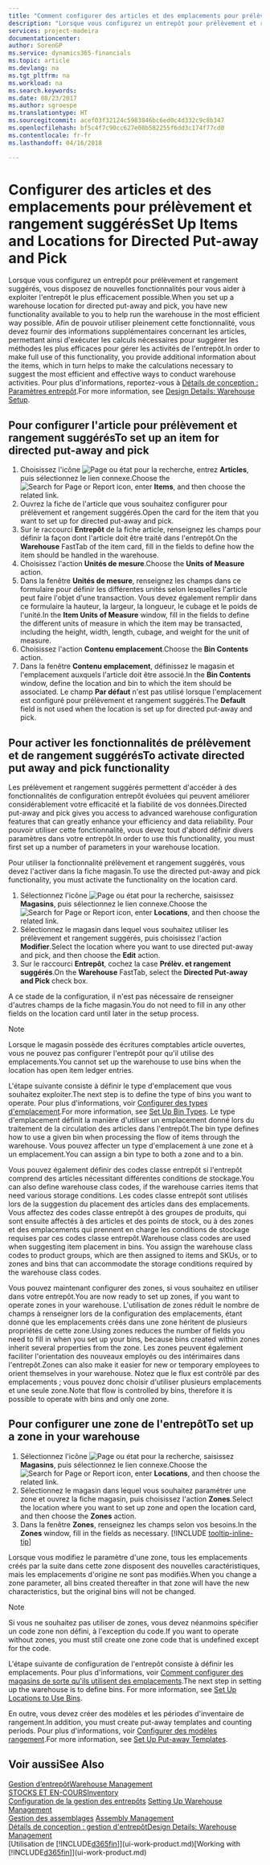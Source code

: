 ```yaml
---
title: "Comment configurer des articles et des emplacements pour prélèvement et rangement suggérés | Microsoft Docs"
description: "Lorsque vous configurez un entrepôt pour prélèvement et rangement suggérés, vous disposez de nouvelles fonctionnalités pour vous aider à exploiter l'entrepôt le plus efficacement possible."
services: project-madeira
documentationcenter: 
author: SorenGP
ms.service: dynamics365-financials
ms.topic: article
ms.devlang: na
ms.tgt_pltfrm: na
ms.workload: na
ms.search.keywords: 
ms.date: 08/23/2017
ms.author: sgroespe
ms.translationtype: HT
ms.sourcegitcommit: acef03f32124c5983846bc6ed0c4d332c9c8b347
ms.openlocfilehash: bf5c4f7c90cc627e08b582255f6dd3c174f77cd0
ms.contentlocale: fr-fr
ms.lasthandoff: 04/16/2018

---
```

# <a name="set-up-items-and-locations-for-directed-put-away-and-pick"></a><span data-ttu-id="dec43-103">Configurer des articles et des emplacements pour prélèvement et rangement suggérés</span><span class="sxs-lookup"><span data-stu-id="dec43-103">Set Up Items and Locations for Directed Put-away and Pick</span></span>
<span data-ttu-id="dec43-104">Lorsque vous configurez un entrepôt pour prélèvement et rangement suggérés, vous disposez de nouvelles fonctionnalités pour vous aider à exploiter l'entrepôt le plus efficacement possible.</span><span class="sxs-lookup"><span data-stu-id="dec43-104">When you set up a warehouse location for directed put-away and pick, you have new functionality available to you to help run the warehouse in the most efficient way possible.</span></span> <span data-ttu-id="dec43-105">Afin de pouvoir utiliser pleinement cette fonctionnalité, vous devez fournir des informations supplémentaires concernant les articles, permettant ainsi d'exécuter les calculs nécessaires pour suggérer les méthodes les plus efficaces pour gérer les activités de l'entrepôt.</span><span class="sxs-lookup"><span data-stu-id="dec43-105">In order to make full use of this functionality, you provide additional information about the items, which in turn helps to make the calculations necessary to suggest the most efficient and effective ways to conduct warehouse activities.</span></span> <span data-ttu-id="dec43-106">Pour plus d'informations, reportez-vous à [Détails de conception : Paramètres entrepôt](design-details-warehouse-setup.md).</span><span class="sxs-lookup"><span data-stu-id="dec43-106">For more information, see [Design Details: Warehouse Setup](design-details-warehouse-setup.md).</span></span>

## <a name="to-set-up-an-item-for-directed-put-away-and-pick"></a><span data-ttu-id="dec43-107">Pour configurer l'article pour prélèvement et rangement suggérés</span><span class="sxs-lookup"><span data-stu-id="dec43-107">To set up an item for directed put-away and pick</span></span>  
1.  <span data-ttu-id="dec43-108">Choisissez l'icône ![Page ou état pour la recherche](media/ui-search/search_small.png "Page ou état pour la recherche"), entrez **Articles**, puis sélectionnez le lien connexe.</span><span class="sxs-lookup"><span data-stu-id="dec43-108">Choose the ![Search for Page or Report](media/ui-search/search_small.png "Search for Page or Report icon") icon, enter **Items**, and then choose the related link.</span></span>  
2.  <span data-ttu-id="dec43-109">Ouvrez la fiche de l'article que vous souhaitez configurer pour prélèvement et rangement suggérés.</span><span class="sxs-lookup"><span data-stu-id="dec43-109">Open the card for the item that you want to set up for directed put-away and pick.</span></span>
3. <span data-ttu-id="dec43-110">Sur le raccourci **Entrepôt** de la fiche article, renseignez les champs pour définir la façon dont l'article doit être traité dans l'entrepôt.</span><span class="sxs-lookup"><span data-stu-id="dec43-110">On the **Warehouse** FastTab of the item card, fill in the fields to define how the item should be handled in the warehouse.</span></span>  
4.  <span data-ttu-id="dec43-111">Choisissez l'action **Unités de mesure**.</span><span class="sxs-lookup"><span data-stu-id="dec43-111">Choose the **Units of Measure** action.</span></span>
5. <span data-ttu-id="dec43-112">Dans la fenêtre **Unités de mesure**, renseignez les champs dans ce formulaire pour définir les différentes unités selon lesquelles l'article peut faire l'objet d'une transaction. Vous devez également remplir dans ce formulaire la hauteur, la largeur, la longueur, le cubage et le poids de l'unité.</span><span class="sxs-lookup"><span data-stu-id="dec43-112">In the **Item Units of Measure** window, fill in the fields to define the different units of measure in which the item may be transacted, including the height, width, length, cubage, and weight for the unit of measure.</span></span>
6. <span data-ttu-id="dec43-113">Choisissez l'action **Contenu emplacement**.</span><span class="sxs-lookup"><span data-stu-id="dec43-113">Choose the **Bin Contents** action.</span></span>
7. <span data-ttu-id="dec43-114">Dans la fenêtre **Contenu emplacement**, définissez le magasin et l'emplacement auxquels l'article doit être associé.</span><span class="sxs-lookup"><span data-stu-id="dec43-114">In the **Bin Contents** window, define the location and bin to which the item should be associated.</span></span> <span data-ttu-id="dec43-115">Le champ **Par défaut** n'est pas utilisé lorsque l'emplacement est configuré pour prélèvement et rangement suggérés.</span><span class="sxs-lookup"><span data-stu-id="dec43-115">The **Default** field is not used when the location is set up for directed put-away and pick.</span></span>  

## <a name="to-activate-directed-put-away-and-pick-functionality"></a><span data-ttu-id="dec43-116">Pour activer les fonctionnalités de prélèvement et de rangement suggérés</span><span class="sxs-lookup"><span data-stu-id="dec43-116">To activate directed put away and pick functionality</span></span>  
<span data-ttu-id="dec43-117">Les prélèvement et rangement suggérés permettent d'accéder à des fonctionnalités de configuration entrepôt évoluées qui peuvent améliorer considérablement votre efficacité et la fiabilité de vos données.</span><span class="sxs-lookup"><span data-stu-id="dec43-117">Directed put-away and pick gives you access to advanced warehouse configuration features that can greatly enhance your efficiency and data reliability.</span></span> <span data-ttu-id="dec43-118">Pour pouvoir utiliser cette fonctionnalité, vous devez tout d'abord définir divers paramètres dans votre entrepôt.</span><span class="sxs-lookup"><span data-stu-id="dec43-118">In order to use this functionality, you must first set up a number of parameters in your warehouse location.</span></span>  

<span data-ttu-id="dec43-119">Pour utiliser la fonctionnalité prélèvement et rangement suggérés, vous devez l'activer dans la fiche magasin.</span><span class="sxs-lookup"><span data-stu-id="dec43-119">To use the directed put-away and pick functionality, you must activate the functionality on the location card.</span></span>    
1.  <span data-ttu-id="dec43-120">Sélectionnez l'icône ![Page ou état pour la recherche](media/ui-search/search_small.png "Page ou état pour la recherche"), saisissez **Magasins**, puis sélectionnez le lien connexe.</span><span class="sxs-lookup"><span data-stu-id="dec43-120">Choose the ![Search for Page or Report](media/ui-search/search_small.png "Search for Page or Report icon") icon, enter **Locations**, and then choose the related link.</span></span>  
2.  <span data-ttu-id="dec43-121">Sélectionnez le magasin dans lequel vous souhaitez utiliser les prélèvement et rangement suggérés, puis choisissez l'action **Modifier**.</span><span class="sxs-lookup"><span data-stu-id="dec43-121">Select the location where you want to use directed put-away and pick, and then choose the **Edit** action.</span></span>  
3.  <span data-ttu-id="dec43-122">Sur le raccourci **Entrepôt**, cochez la case **Prélèv. et rangement suggérés**.</span><span class="sxs-lookup"><span data-stu-id="dec43-122">On the **Warehouse** FastTab, select the **Directed Put-away and Pick** check box.</span></span>  

<span data-ttu-id="dec43-123">A ce stade de la configuration, il n'est pas nécessaire de renseigner d'autres champs de la fiche magasin.</span><span class="sxs-lookup"><span data-stu-id="dec43-123">You do not need to fill in any other fields on the location card until later in the setup process.</span></span>  

> [!NOTE]  
>  <span data-ttu-id="dec43-124">Lorsque le magasin possède des écritures comptables article ouvertes, vous ne pouvez pas configurer l'entrepôt pour qu'il utilise des emplacements.</span><span class="sxs-lookup"><span data-stu-id="dec43-124">You cannot set up the warehouse to use bins when the location has open item ledger entries.</span></span>  

<span data-ttu-id="dec43-125">L'étape suivante consiste à définir le type d'emplacement que vous souhaitez exploiter.</span><span class="sxs-lookup"><span data-stu-id="dec43-125">The next step is to define the type of bins you want to operate.</span></span> <span data-ttu-id="dec43-126">Pour plus d'informations, voir [Configurer des types d'emplacement](warehouse-how-to-set-up-bin-types.md).</span><span class="sxs-lookup"><span data-stu-id="dec43-126">For more information, see [Set Up Bin Types](warehouse-how-to-set-up-bin-types.md).</span></span> <span data-ttu-id="dec43-127">Le type d'emplacement définit la manière d'utiliser un emplacement donné lors du traitement de la circulation des articles dans l'entrepôt.</span><span class="sxs-lookup"><span data-stu-id="dec43-127">The bin type defines how to use a given bin when processing the flow of items through the warehouse.</span></span> <span data-ttu-id="dec43-128">Vous pouvez affecter un type d'emplacement à une zone et à un emplacement.</span><span class="sxs-lookup"><span data-stu-id="dec43-128">You can assign a bin type to both a zone and to a bin.</span></span>  

<span data-ttu-id="dec43-129">Vous pouvez également définir des codes classe entrepôt si l'entrepôt comprend des articles nécessitant différentes conditions de stockage.</span><span class="sxs-lookup"><span data-stu-id="dec43-129">You can also define warehouse class codes, if the warehouse carries items that need various storage conditions.</span></span> <span data-ttu-id="dec43-130">Les codes classe entrepôt sont utilisés lors de la suggestion du placement des articles dans des emplacements. Vous affectez des codes classe entrepôt à des groupes de produits, qui sont ensuite affectés à des articles et des points de stock, ou à des zones et des emplacements qui prennent en charge les conditions de stockage requises par ces codes classe entrepôt.</span><span class="sxs-lookup"><span data-stu-id="dec43-130">Warehouse class codes are used when suggesting item placement in bins. You assign the warehouse class codes to product groups, which are then assigned to items and SKUs, or to zones and bins that can accommodate the storage conditions required by the warehouse class codes.</span></span>  

<span data-ttu-id="dec43-131">Vous pouvez maintenant configurer des zones, si vous souhaitez en utiliser dans votre entrepôt.</span><span class="sxs-lookup"><span data-stu-id="dec43-131">You are now ready to set up zones, if you want to operate zones in your warehouse.</span></span> <span data-ttu-id="dec43-132">L'utilisation de zones réduit le nombre de champs à renseigner lors de la configuration des emplacements, étant donné que les emplacements créés dans une zone héritent de plusieurs propriétés de cette zone.</span><span class="sxs-lookup"><span data-stu-id="dec43-132">Using zones reduces the number of fields you need to fill in when you set up your bins, because bins created within zones inherit several properties from the zone.</span></span> <span data-ttu-id="dec43-133">Les zones peuvent également faciliter l'orientation des nouveaux employés ou des intérimaires dans l'entrepôt.</span><span class="sxs-lookup"><span data-stu-id="dec43-133">Zones can also make it easier for new or temporary employees to orient themselves in your warehouse.</span></span> <span data-ttu-id="dec43-134">Notez que le flux est contrôlé par des emplacements ; vous pouvez donc choisir d'utiliser plusieurs emplacements et une seule zone.</span><span class="sxs-lookup"><span data-stu-id="dec43-134">Note that flow is controlled by bins, therefore it is possible to operate with bins and only one zone.</span></span>  

## <a name="to-set-up-a-zone-in-your-warehouse"></a><span data-ttu-id="dec43-135">Pour configurer une zone de l'entrepôt</span><span class="sxs-lookup"><span data-stu-id="dec43-135">To set up a zone in your warehouse</span></span>  
1. <span data-ttu-id="dec43-136">Sélectionnez l'icône ![Page ou état pour la recherche](media/ui-search/search_small.png "Page ou état pour la recherche"), saisissez **Magasins**, puis sélectionnez le lien connexe.</span><span class="sxs-lookup"><span data-stu-id="dec43-136">Choose the ![Search for Page or Report](media/ui-search/search_small.png "Search for Page or Report icon") icon, enter **Locations**, and then choose the related link.</span></span>  
2. <span data-ttu-id="dec43-137">Sélectionnez le magasin dans lequel vous souhaitez paramétrer une zone et ouvrez la fiche magasin, puis choisissez l'action **Zones**.</span><span class="sxs-lookup"><span data-stu-id="dec43-137">Select the location where you want to set up zone and open the location card, and then choose the **Zones** action.</span></span>  
3. <span data-ttu-id="dec43-138">Dans la fenêtre **Zones**, renseignez les champs selon vos besoins.</span><span class="sxs-lookup"><span data-stu-id="dec43-138">In the **Zones** window, fill in the fields as necessary.</span></span> [!INCLUDE [tooltip-inline-tip](includes/tooltip-inline-tip_md.md)]  

<span data-ttu-id="dec43-139">Lorsque vous modifiez le paramètre d'une zone, tous les emplacements créés par la suite dans cette zone disposent des nouvelles caractéristiques, mais les emplacements d'origine ne sont pas modifiés.</span><span class="sxs-lookup"><span data-stu-id="dec43-139">When you change a zone parameter, all bins created thereafter in that zone will have the new characteristics, but the original bins will not be changed.</span></span>  

> [!NOTE]  
>  <span data-ttu-id="dec43-140">Si vous ne souhaitez pas utiliser de zones, vous devez néanmoins spécifier un code zone non défini, à l'exception du code.</span><span class="sxs-lookup"><span data-stu-id="dec43-140">If you want to operate without zones, you must still create one zone code that is undefined except for the code.</span></span>  

<span data-ttu-id="dec43-141">L'étape suivante de configuration de l'entrepôt consiste à définir les emplacements. Pour plus d'informations, voir [Comment configurer des magasins de sorte qu'ils utilisent des emplacements](warehouse-how-to-set-up-locations-to-use-bins.md).</span><span class="sxs-lookup"><span data-stu-id="dec43-141">The next step in setting up the warehouse is to define bins. For more information, see [Set Up Locations to Use Bins](warehouse-how-to-set-up-locations-to-use-bins.md).</span></span>  

<span data-ttu-id="dec43-142">En outre, vous devez créer des modèles et les périodes d'inventaire de rangement.</span><span class="sxs-lookup"><span data-stu-id="dec43-142">In addition, you must create put-away templates and counting periods.</span></span> <span data-ttu-id="dec43-143">Pour plus d'informations, voir [Configurer des modèles rangement](warehouse-how-to-set-up-put-away-templates.md).</span><span class="sxs-lookup"><span data-stu-id="dec43-143">For more information, see [Set Up Put-away Templates](warehouse-how-to-set-up-put-away-templates.md).</span></span>  

## <a name="see-also"></a><span data-ttu-id="dec43-144">Voir aussi</span><span class="sxs-lookup"><span data-stu-id="dec43-144">See Also</span></span>  
[<span data-ttu-id="dec43-145">Gestion d’entrepôt</span><span class="sxs-lookup"><span data-stu-id="dec43-145">Warehouse Management</span></span>](warehouse-manage-warehouse.md)  
[<span data-ttu-id="dec43-146">STOCKS ET EN-COURS</span><span class="sxs-lookup"><span data-stu-id="dec43-146">Inventory</span></span>](inventory-manage-inventory.md)  
<span data-ttu-id="dec43-147">[Configuration de la gestion des entrepôts](warehouse-setup-warehouse.md)   </span><span class="sxs-lookup"><span data-stu-id="dec43-147">[Setting Up Warehouse Management](warehouse-setup-warehouse.md)   </span></span>  
<span data-ttu-id="dec43-148">[Gestion des assemblages](assembly-assemble-items.md)  </span><span class="sxs-lookup"><span data-stu-id="dec43-148">[Assembly Management](assembly-assemble-items.md)  </span></span>  
[<span data-ttu-id="dec43-149">Détails de conception : gestion d'entrepôt</span><span class="sxs-lookup"><span data-stu-id="dec43-149">Design Details: Warehouse Management</span></span>](design-details-warehouse-management.md)  
<span data-ttu-id="dec43-150">[Utilisation de [!INCLUDE[d365fin](includes/d365fin_md.md)]](ui-work-product.md)</span><span class="sxs-lookup"><span data-stu-id="dec43-150">[Working with [!INCLUDE[d365fin](includes/d365fin_md.md)]](ui-work-product.md)</span></span>  

